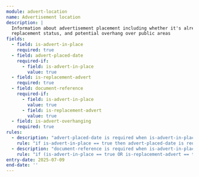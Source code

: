 ```yaml
---
module: advert-location
name: Advertisement location
description: |
  Information about advertisement placement including whether it's already in place,
  replacement status, and potential overhang over public areas
fields:
  - field: is-advert-in-place
    required: true
  - field: advert-placed-date
    required-if:
      - field: is-advert-in-place
        value: true
  - field: is-replacement-advert
    required: true
  - field: document-reference
    required-if:
      - field: is-advert-in-place
        value: true
      - field: is-replacement-advert
        value: true
  - field: is-advert-overhanging
    required: true
rules:
  - description: "advert-placed-date is required when is-advert-in-place is true"
    rule: "if is-advert-in-place == true then advert-placed-date is required"
  - description: "document-reference is required when is-advert-in-place OR is-replacement-advert is true"
    rule: "if (is-advert-in-place == true OR is-replacement-advert == true) then document-reference is required"
entry-date: 2025-07-09
end-date: ''
---
```

